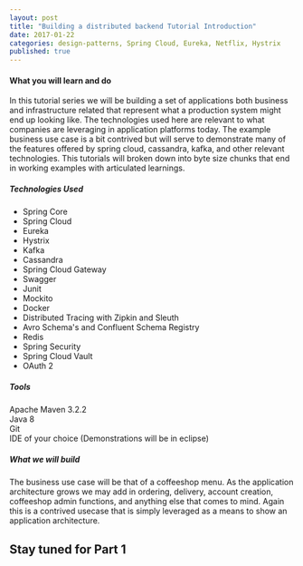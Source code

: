 ```yaml
---
layout: post
title: "Building a distributed backend Tutorial Introduction"
date: 2017-01-22
categories: design-patterns, Spring Cloud, Eureka, Netflix, Hystrix
published: true
---
```




#### What you will learn and do
In this tutorial series we will be building a set of applications both business and infrastructure related that represent what a production system might end up looking like.  The technologies used here are relevant to what companies are leveraging in application platforms today.  The example business use case is a bit contrived but will serve to demonstrate many of the features offered by spring cloud, cassandra, kafka, and other relevant technologies.  This tutorials will broken down into byte size chunks that end in working examples with articulated learnings.   

##### Technologies Used
* Spring Core
* Spring Cloud
* Eureka
* Hystrix
* Kafka
* Cassandra
* Spring Cloud Gateway
* Swagger
* Junit
* Mockito
* Docker
* Distributed Tracing with Zipkin and Sleuth
* Avro Schema's and Confluent Schema Registry
* Redis
* Spring Security
* Spring Cloud Vault
* OAuth 2

##### Tools
Apache Maven 3.2.2   
Java 8   
Git   
IDE of your choice (Demonstrations will be in eclipse)   

##### What we will build
The business use case will be that of a coffeeshop menu. As the application architecture grows we may add in ordering, delivery, account creation, coffeeshop admin functions, and anything else that comes to mind.  Again this is a contrived usecase that is simply leveraged as a means to show an application architecture.

## Stay tuned for Part 1
